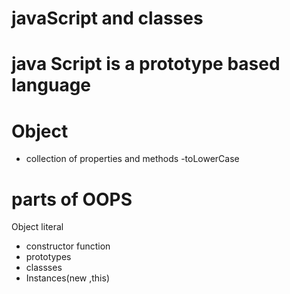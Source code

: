 # javaScript and classes
# java Script is a prototype based language

# Object 
- collection of properties and methods
-toLowerCase

# parts of OOPS
Object literal
- constructor function
- prototypes
- classses
- Instances(new ,this)